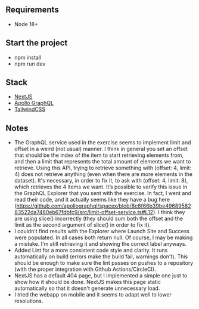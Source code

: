## Requirements
- Node 18+

## Start the project
- npm install
- npm run dev

## Stack
- [NextJS](https://nextjs.org/)
- [Apollo GraphQL](https://www.apollographql.com/)
- [TailwindCSS](https://tailwindcss.com/)

## Notes
- The GraphQL service used in the exercise seems to implement limit and offset in a weird (not usual) manner. I think in general you set an offset that should be the index of the item to start retrieving elements from, and then a limit that represents the total amount of elements we want to retrieve. Using this API, trying to retrieve something with (offset: 4, limit: 4) does not retrieve anything (even when there are more elements in the dataset). It's necessary, in order to fix it, to ask with (offset: 4, limit: 8), which retrieves the 4 items we want. It’s possible to verify this issue in the GraphQL Explorer that you sent with the exercise. In fact, I went and read their code, and it actually seems like they have a bug here (https://github.com/apollographql/spacex/blob/8c6f66b39be4968958283522da7460eb67fdbfc9/src/limit-offset-service.ts#L12). I think they are using slice() incorrectly (they should sum both the offset and the limit as the second argument of slice() in order to fix it).
- I couldn't find results with the Explorer where Launch Site and Success were populated. In all cases both return null. Of course, I may be making a mistake. I'm still retrieving it and showing the correct label anyways.
- Added Lint for a more consistent code style and clarity. It runs automatically on build (errors make the build fail, warnings don't). This should be enough to make sure the lint passes on pushes to a repository (with the proper integration with Github Actions/CircleCI).
- NextJS has a default 404 page, but I implemented a simple one just to show how it should be done. NextJS makes this page static automatically so that it doesn't generate unnecessary load.
- I tried the webapp on mobile and it seems to adapt well to lower resolutions.
